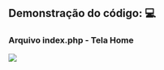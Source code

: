 ## <b>Demonstração do código:</b> :computer:

### <b>Arquivo index.php - Tela Home</b>

<img src="assets/img/home-gif.gif">
